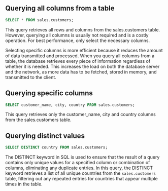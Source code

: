 
## Querying all columns from a table 

```sql
SELECT * FROM sales.customers;
```

This query retrieves all rows and columns from the sales.customers table. However, querying all columns is usually not required and is a costly operation. For best performance, only select the necessary columns. 

Selecting specific columns is more efficient because it reduces the amount of data transmitted and processed. When you query all columns from a table, the database retrieves every piece of information regardless of whether it is needed. This increases the load on both the database server and the network, as more data has to be fetched, stored in memory, and transmitted to the client. 

## Querying specific columns

```sql
SELECT customer_name, city, country FROM sales.customers;
```

This query retrieves only the customer_name,  city and country columns from the sales.customers table. 

## Querying distinct values 

```sql
SELECT DISTINCT country FROM sales.customers;
```

The DISTINCT keyword in SQL is used to ensure that the result of a query contains only unique values for a specified column or combination of columns, eliminating any duplicate entries. 
In this query, the DISTINCT keyword retrieves a list of all unique countries from the `sales.customers` table, filtering out any repeated entries for countries that appear multiple times in the table. 